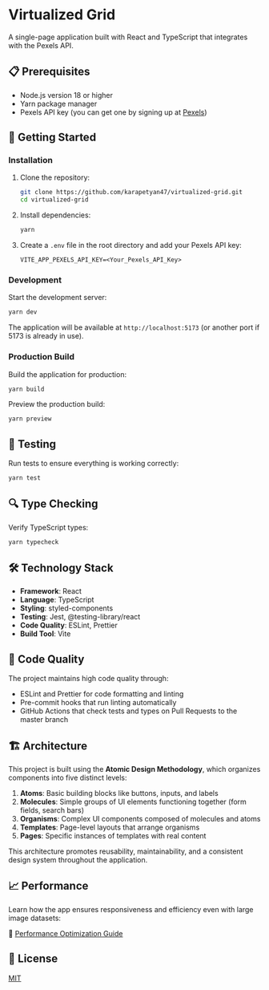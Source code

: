 # Virtualized Grid

A single-page application built with React and TypeScript that integrates with the Pexels API.

## 📋 Prerequisites

- Node.js version 18 or higher
- Yarn package manager
- Pexels API key (you can get one by signing up at [Pexels](https://www.pexels.com/api/))

## 🚀 Getting Started

### Installation

1. Clone the repository:
   ```bash
   git clone https://github.com/karapetyan47/virtualized-grid.git
   cd virtualized-grid
   ```

2. Install dependencies:
   ```bash
   yarn
   ```

3. Create a `.env` file in the root directory and add your Pexels API key:
   ```
   VITE_APP_PEXELS_API_KEY=<Your_Pexels_API_Key>
   ```

### Development

Start the development server:
```bash
yarn dev
```

The application will be available at `http://localhost:5173` (or another port if 5173 is already in use).

### Production Build

Build the application for production:
```bash
yarn build
```

Preview the production build:
```bash
yarn preview
```

## 🧪 Testing

Run tests to ensure everything is working correctly:
```bash
yarn test
```

## 🔍 Type Checking

Verify TypeScript types:
```bash
yarn typecheck
```

## 🛠️ Technology Stack

- **Framework**: React
- **Language**: TypeScript
- **Styling**: styled-components
- **Testing**: Jest, @testing-library/react
- **Code Quality**: ESLint, Prettier
- **Build Tool**: Vite

## 📝 Code Quality

The project maintains high code quality through:

- ESLint and Prettier for code formatting and linting
- Pre-commit hooks that run linting automatically
- GitHub Actions that check tests and types on Pull Requests to the master branch

## 🏗️ Architecture

This project is built using the **Atomic Design Methodology**, which organizes components into five distinct levels:

1. **Atoms**: Basic building blocks like buttons, inputs, and labels
2. **Molecules**: Simple groups of UI elements functioning together (form fields, search bars)
3. **Organisms**: Complex UI components composed of molecules and atoms
4. **Templates**: Page-level layouts that arrange organisms
5. **Pages**: Specific instances of templates with real content

This architecture promotes reusability, maintainability, and a consistent design system throughout the application.

## 📈 Performance

Learn how the app ensures responsiveness and efficiency even with large image datasets:

📄 [Performance Optimization Guide](docs/performance.md)

## 📄 License

[MIT](LICENSE)